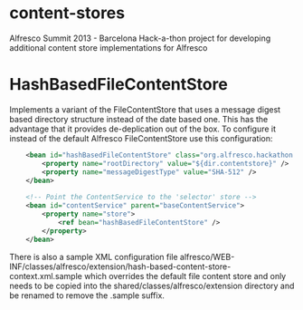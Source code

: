 content-stores
==============

Alfresco Summit 2013 - Barcelona Hack-a-thon project for developing additional content store implementations for Alfresco


HashBasedFileContentStore
=========================

Implements a variant of the FileContentStore that uses a message digest based directory structure instead of the date based one. 
This has the advantage that it provides de-deplication out of the box. To configure it instead of the default Alfresco
FileContentStore use this configuration:

```xml
	<bean id="hashBasedFileContentStore" class="org.alfresco.hackathon.content.stores.repo.HashBasedFileContentStore" >
        <property name="rootDirectory" value="${dir.contentstore}" />
        <property name="messageDigestType" value="SHA-512" />
	</bean>	
	
	<!-- Point the ContentService to the 'selector' store -->
	<bean id="contentService" parent="baseContentService">
		<property name="store">
			<ref bean="hashBasedFileContentStore" />
		</property>
	</bean>
```

There is also a sample XML configuration file alfresco/WEB-INF/classes/alfresco/extension/hash-based-content-store-context.xml.sample
which overrides the default file content store and only needs to be copied into the shared/classes/alfresco/extension directory and
be renamed to remove the .sample suffix.